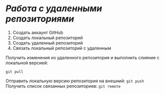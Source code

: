 # ***Работа с удаленными репозиториями***
1. Создать аккаунт GitHub
2. Создать локальный репозиторий
3. Создать удаленный репозиторий
4. Связать локальный репозиторий с удаленным

Получить изменения из удаленного репозитория и выполнить слияние с локальной версией:
```
git pull
```
Отправить локальную версию репозитория на внешний: `git push`
Получить список связанных репозиториев: `git remote`
